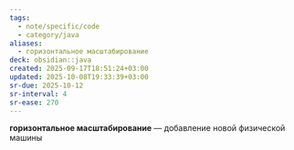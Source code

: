 ```yaml
---
tags:
  - note/specific/code
  - category/java
aliases:
  - горизонтальное масштабирование
deck: obsidian::java
created: 2025-09-17T18:51:24+03:00
updated: 2025-10-08T19:33:39+03:00
sr-due: 2025-10-12
sr-interval: 4
sr-ease: 270
---
```


**горизонтальное масштабирование**
—
добавление новой физической машины
